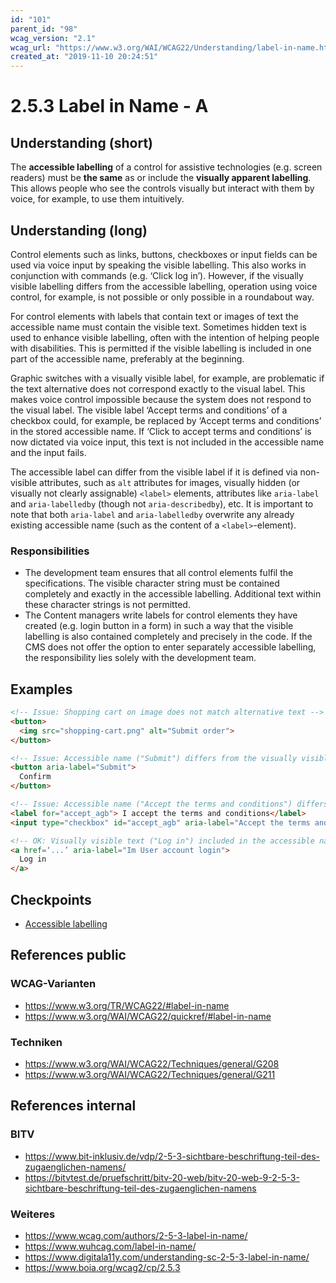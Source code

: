 ```yaml
---
id: "101"
parent_id: "98"
wcag_version: "2.1"
wcag_url: "https://www.w3.org/WAI/WCAG22/Understanding/label-in-name.html"
created_at: "2019-11-10 20:24:51"
---
```


# 2.5.3 Label in Name - A

## Understanding (short)

The **accessible labelling** of a control for assistive technologies (e.g. screen readers) must be **the same** as or include the **visually apparent labelling**. This allows people who see the controls visually but interact with them by voice, for example, to use them intuitively.

## Understanding (long)

Control elements such as links, buttons, checkboxes or input fields can be used via voice input by speaking the visible labelling. This also works in conjunction with commands (e.g. ‘Click log in’). However, if the visually visible labelling differs from the accessible labelling, operation using voice control, for example, is not possible or only possible in a roundabout way.

For control elements with labels that contain text or images of text the accessible name must contain the visible text. Sometimes hidden text is used to enhance visible labelling, often with the intention of helping people with disabilities. This is permitted if the visible labelling is included in one part of the accessible name, preferably at the beginning.

Graphic switches with a visually visible label, for example, are problematic if the text alternative does not correspond exactly to the visual label. This makes voice control impossible because the system does not respond to the visual label. The visible label ‘Accept terms and conditions’ of a checkbox could, for example, be replaced by ‘Accept terms and conditions’ in the stored accessible name. If ‘Click to accept terms and conditions’ is now dictated via voice input, this text is not included in the accessible name and the input fails.

The accessible label can differ from the visible label if it is defined via non-visible attributes, such as `alt` attributes for images, visually hidden (or visually not clearly assignable) `<label>` elements, attributes like `aria-label` and `aria-labelledby` (though not `aria-describedby`), etc. It is important to note that both `aria-label` and `aria-labelledby` overwrite any already existing accessible name (such as the content of a `<label>`-element).

### Responsibilities

- The development team ensures that all control elements fulfil the specifications. The visible character string must be contained completely and exactly in the accessible labelling. Additional text within these character strings is not permitted.
- The Content managers write labels for control elements they have created (e.g. login button in a form) in such a way that the visible labelling is also contained completely and precisely in the code. If the CMS does not offer the option to enter separately accessible labelling, the responsibility lies solely with the development team.

## Examples

```html
<!-- Issue: Shopping cart on image does not match alternative text -->
<button>
  <img src="shopping-cart.png" alt="Submit order">
</button>

<!-- Issue: Accessible name ("Submit") differs from the visually visible text ("Confirm") -->
<button aria-label="Submit">
  Confirm
</button>

<!-- Issue: Accessible name ("Accept the terms and conditions") differs from the visually visible text ("I accept the ") -->
<label for="accept_agb"> I accept the terms and conditions</label>
<input type="checkbox" id="accept_agb" aria-label="Accept the terms and conditions" />

<!-- OK: Visually visible text ("Log in") included in the accessible name ("Log in to user account") -->
<a href=‘...’ aria-label="Im User account login">
  Log in
</a>
```

## Checkpoints

- [Accessible labelling](accessible-labelling)

## References public

### WCAG-Varianten
- <https://www.w3.org/TR/WCAG22/#label-in-name>
- <https://www.w3.org/WAI/WCAG22/quickref/#label-in-name>

### Techniken
- <https://www.w3.org/WAI/WCAG22/Techniques/general/G208>
- <https://www.w3.org/WAI/WCAG22/Techniques/general/G211>

## References internal

### BITV
- <https://www.bit-inklusiv.de/vdp/2-5-3-sichtbare-beschriftung-teil-des-zugaenglichen-namens/>
- <https://bitvtest.de/pruefschritt/bitv-20-web/bitv-20-web-9-2-5-3-sichtbare-beschriftung-teil-des-zugaenglichen-namens>

### Weiteres
- <https://www.wcag.com/authors/2-5-3-label-in-name/>
- <https://www.wuhcag.com/label-in-name/>
- <https://www.digitala11y.com/understanding-sc-2-5-3-label-in-name/>
- <https://www.boia.org/wcag2/cp/2.5.3>